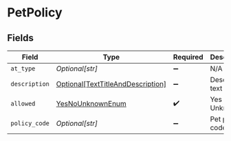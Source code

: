 # PetPolicy


## Fields

| Field                                                                               | Type                                                                                | Required                                                                            | Description                                                                         | Example                                                                             |
| ----------------------------------------------------------------------------------- | ----------------------------------------------------------------------------------- | ----------------------------------------------------------------------------------- | ----------------------------------------------------------------------------------- | ----------------------------------------------------------------------------------- |
| `at_type`                                                                           | *Optional[str]*                                                                     | :heavy_minus_sign:                                                                  | N/A                                                                                 | PetPolicy                                                                           |
| `description`                                                                       | [Optional[TextTitleAndDescription]](../../models/shared/texttitleanddescription.md) | :heavy_minus_sign:                                                                  | Descriptive text                                                                    |                                                                                     |
| `allowed`                                                                           | [YesNoUnknownEnum](../../models/shared/yesnounknownenum.md)                         | :heavy_check_mark:                                                                  | Yes , No , Unknown                                                                  |                                                                                     |
| `policy_code`                                                                       | *Optional[str]*                                                                     | :heavy_minus_sign:                                                                  | Pet policy code                                                                     |                                                                                     |